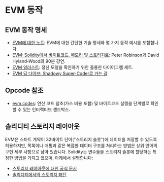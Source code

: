 # EVM 동작

## EVM 동작 명세

- [EVM에 대한 노트](https://github.com/CoinCulture/evm-tools/blob/master/analysis/guide.md): EVM에 대한 간단한 기술 명세와 몇 가지 동작 예시를 포함합니다.
- [EVM: Solidity에서 바이트코드, 메모리 및 스토리지로](https://www.youtube.com/watch?v=RxL_1AfV7N4): Peter Robinson과 David Hyland-Wood의 90분 강연.
- [EVM 일러스트](https://takenobu-hs.github.io/downloads/ethereum_evm_illustrated.pdf): 정신 모델을 확인하기 위한 훌륭한 다이어그램 세트.
- [EVM 딥 다이브: Shadowy Super-Coder로 가는 길](https://noxx.substack.com/p/evm-deep-dives-the-path-to-shadowy)

## Opcode 참조

- [evm.codes](https://www.evm.codes/): 연산 코드 참조(가스 비용 포함) 및 바이트코드 실행을 단계별로 확인할 수 있는 인터랙티브 샌드박스.

## 솔리디티 스토리지 레이아웃

EVM은 스마트 계약이 32바이트 단어("스토리지 슬롯")에 데이터를 저장할 수 있도록 허용하지만, 목록이나 매핑과 같은 복잡한 데이터 구조를 처리하는 방법은 상위 언어의 구현 세부 사항으로 남아 있습니다. Solidity는 변수들을 스토리지 슬롯에 할당하는 특정한 방법을 가지고 있으며, 아래에서 설명합니다:

- [스토리지 레이아웃에 대한 공식 문서](https://docs.soliditylang.org/en/latest/internals/layout_in_storage.html)
- [솔리디티에서의 스토리지 패턴](https://programtheblockchain.com/posts/2018/03/09/understanding-ethereum-smart-contract-storage/)
